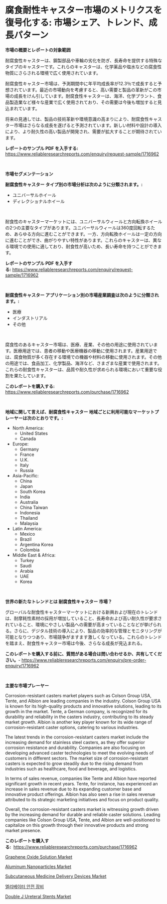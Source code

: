 <p><h1>腐食耐性キャスター市場のメトリクスを復号化する: 市場シェア、トレンド、成長パターン</h1></p><p><strong>市場の概要とレポートの対象範囲</strong></p>
<p><p>耐腐食性キャスターは、鋼製部品や車輪の劣化を防ぎ、長寿命を提供する特殊なタイプのキャスターです。これらのキャスターは、化学薬品や塩水などの腐食性物質にさらされる環境で広く使用されています。</p><p>耐腐食性キャスター市場は、予測期間中に年平均成長率が12.3％で成長すると予想されています。最近の市場動向を考慮すると、高い需要と製品の革新がこの市場の成長をけん引しています。耐腐食性キャスターは、海洋、化学プラント、食品製造業など様々な産業で広く使用されており、その需要は今後も増加すると見込まれています。</p><p>将来の見通しでは、製品の技術革新や環境意識の高まりにより、耐腐食性キャスター市場はさらなる成長を遂げると予測されています。新しい材料や設計の導入により、より耐久性の高い製品が開発され、需要が拡大することが期待されています。</p></p>
<p><strong>レポートのサンプル PDF を入手する:</strong> <a href="https://www.reliableresearchreports.com/enquiry/request-sample/1716962">https://www.reliableresearchreports.com/enquiry/request-sample/1716962</a></p>
<p>&nbsp;</p>
<p><strong>市場セグメンテーション</strong></p>
<p><strong>耐腐食性キャスター タイプ別の市場分析は次のように分類されます。:</strong></p>
<p><ul><li>ユニバーサルホイール</li><li>ディレクショナルホイール</li></ul></p>
<p>&nbsp;</p>
<p><p>耐食性のキャスターマーケットには、ユニバーサルウィールと方向転換ホイールの2つの主要なタイプがあります。ユニバーサルウィールは360度回転するため、あらゆる方向に進むことができます。一方、方向転換ホイールは一定の方向に進むことができ、曲がりやすい特性があります。これらのキャスターは、異なる環境での使用に適しており、耐食性が高いため、長い寿命を持つことができます。</p></p>
<p><strong>レポートのサンプル PDF を入手する:</strong>&nbsp;<a href="https://www.reliableresearchreports.com/enquiry/request-sample/1716962">https://www.reliableresearchreports.com/enquiry/request-sample/1716962</a></p>
<p>&nbsp;</p>
<p><strong> 耐腐食性キャスター アプリケーション別の市場産業調査は次のように分類されます。:</strong></p>
<p><ul><li>医療</li><li>インダストリアル</li><li>その他</li></ul></p>
<p>&nbsp;</p>
<p><p>腐食性のあるキャスター市場は、医療、産業、その他の用途に使用されています。医療用途では、患者の移動や医療機器の移動に使用されます。産業用途では、腐食物質が多く存在する環境での機器や材料の移動に使用されます。その他の用途では、食品加工、化学製品、海洋など、さまざまな産業で使用されます。これらの耐食性キャスターは、品質や耐久性が求められる環境において重要な役割を果たしています。</p></p>
<p><strong>このレポートを購入する:</strong>&nbsp; <a href="https://www.reliableresearchreports.com/purchase/1716962">https://www.reliableresearchreports.com/purchase/1716962</a></p>
<p>&nbsp;</p>
<p><strong>地域に関して言えば、耐腐食性キャスター 地域ごとに利用可能なマーケットプレーヤーは次のとおりです。:</strong></p>
<p><ul>
    <li>
        North America:
        <ul>
            <li>United States</li>
            <li>Canada</li>
        </ul>
    </li>
    <li>
        Europe:
        <ul>
            <li>Germany</li>
            <li>France</li>
            <li>U.K.</li>
            <li>Italy</li>
            <li>Russia</li>
        </ul>
    </li>
    <li>
        Asia-Pacific:
        <ul>
            <li>China</li>
            <li>Japan</li>
            <li>South Korea</li>
            <li>India</li>
            <li>Australia</li>
            <li>China Taiwan</li>
            <li>Indonesia</li>
            <li>Thailand</li>
            <li>Malaysia</li>
        </ul>
    </li>
    <li>
        Latin America:
        <ul>
            <li>Mexico</li>
            <li>Brazil</li>
            <li>Argentina Korea</li>
            <li>Colombia</li>
        </ul>
    </li>
    <li>
        Middle East & Africa:
        <ul>
            <li>Turkey</li>
            <li>Saudi</li>
            <li>Arabia</li>
            <li>UAE</li>
            <li>Korea</li>
        </ul>
    </li>
    </ul></p>
<p>&nbsp;</p>
<p><strong>世界の新たなトレンドとは 耐腐食性キャスター 市場？</strong></p>
<p><p>グローバルな耐食性キャスターマーケットにおける新興および現在のトレンドは、耐摩耗性素材の採用が増加していること、長寿命および高い耐久性が要求されていること、環境にやさしい製品への需要が高まっていることなどが挙げられる。さらに、デジタル技術の導入により、製品の効率的な管理とモニタリングが可能となりつつあり、市場競争がますます激しくなっている。これらのトレンドを踏まえ、耐食性キャスター市場は今後、さらなる成長が見込まれる。</p></p>
<p><strong>このレポートを購入する前に、質問がある場合は問い合わせるか、共有してください。</strong>- <a href="https://www.reliableresearchreports.com/enquiry/pre-order-enquiry/1716962">https://www.reliableresearchreports.com/enquiry/pre-order-enquiry/1716962</a></p>
<p>&nbsp;</p>
<p><strong>主要な市場プレーヤー</strong></p>
<p><p>Corrosion-resistant casters market players such as Colson Group USA, Tente, and Albion are leading companies in the industry. Colson Group USA is known for its high-quality products and innovative solutions, leading to its growth in the market. Tente, a German company, is recognized for its durability and reliability in the casters industry, contributing to its steady market growth. Albion is another key player known for its wide range of corrosion-resistant caster options, catering to various industries.</p><p>The latest trends in the corrosion-resistant casters market include the increasing demand for stainless steel casters, as they offer superior corrosion resistance and durability. Companies are also focusing on developing advanced caster technologies to meet the evolving needs of customers in different sectors. The market size of corrosion-resistant casters is expected to grow steadily due to the rising demand from industries such as healthcare, food and beverage, and logistics.</p><p>In terms of sales revenue, companies like Tente and Albion have reported significant growth in recent years. Tente, for instance, has experienced an increase in sales revenue due to its expanding customer base and innovative product offerings. Albion has also seen a rise in sales revenue attributed to its strategic marketing initiatives and focus on product quality.</p><p>Overall, the corrosion-resistant casters market is witnessing growth driven by the increasing demand for durable and reliable caster solutions. Leading companies like Colson Group USA, Tente, and Albion are well-positioned to capitalize on this growth through their innovative products and strong market presence.</p></p>
<p><strong>このレポートを購入する:</strong>&nbsp;&nbsp;<a href="https://www.reliableresearchreports.com/purchase/1716962">https://www.reliableresearchreports.com/purchase/1716962</a></p>
<p><p><a href="https://github.com/gdfhhhj/Market-Research-Report-List-3/blob/main/graphene-oxide-solution-market.md">Graphene Oxide Solution Market</a></p><p><a href="https://github.com/RichRobinson5/Market-Research-Report-List-4/blob/main/aluminum-nanoparticles-market.md">Aluminum Nanoparticles Market</a></p><p><a href="https://view.publitas.com/reportprime-1/subcutaneous-medicine-delivery-devices-market-challenges-opportunities-and-growth-drivers-and-major-market-players-forecasted-for-period-from-2023-2030/">Subcutaneous Medicine Delivery Devices Market</a></p><p><a href="https://github.com/sougarounis/Market-Research-Report-List-2/blob/main/5478451191716.md">엘리베이터 안전 장비</a></p><p><a href="https://view.publitas.com/reportprime-1/insights-into-double-j-ureteral-stents-market-size-analysing-market-share-trends-and-growth-from-2023-to-2030/">Double J Ureteral Stents Market</a></p></p>